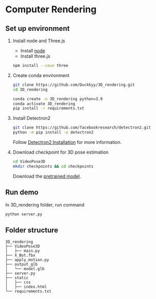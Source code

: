 # Computer Rendering

## Set up environment

1. Install node and Three.js
   - Install [node](https://nodejs.org/en)
   - Install three.js
    ```bash
    npm install --save three
    ```

2. Create conda environment
   ```bash
   git clone https://github.com/Duckkyy/3D_rendering.git
   cd 3D_rendering
   
   conda create -n 3D_rendering python=3.9
   conda activate 3D_rendering
   pip install -r requirements.txt
   ```

3. Install Detectron2
   ```bash
   git clone https://github.com/facebookresearch/detectron2.git
   python -m pip install -e detectron2
   ```
   Follow [Detectron2 Installation](https://detectron2.readthedocs.io/en/latest/tutorials/install.html) for more information.

4. Download checkpoint for 3D pose estimation
   ```bash
   cd VideoPose3D
   mkdir checkpoints && cd checkpoints
   ```
   Download the [pretrained model](https://dl.fbaipublicfiles.com/video-pose-3d/pretrained_h36m_detectron_coco.bin).


## Run demo
   In 3D_rendering folder, run command
   ```bash
   python server.py
   ```


## Folder structure
   ```
   3D_rendering
   ├── VideoPose3D
   │   ├── main.py
   ├── X_Bot.fbx
   ├── apply_motion.py
   ├── output_glb
   │   └── model.glb
   ├── server.py
   ├── static
   │   ├── css
   │   ├── index.html
   └── requirements.txt
   ```
